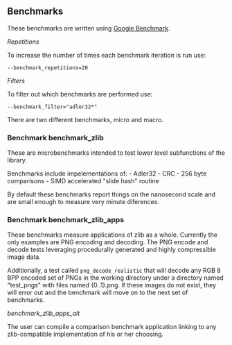 ## Benchmarks
These benchmarks are written using [Google Benchmark](https://github.com/google/benchmark).

*Repetitions*

To increase the number of times each benchmark iteration is run use:

```
--benchmark_repetitions=20
```

*Filters*

To filter out which benchmarks are performed use:

```
--benchmark_filter="adler32*"
```

There are two different benchmarks, micro and macro.

### Benchmark benchmark_zlib
These are microbenchmarks intended to test lower level subfunctions of the library.

Benchmarks include impelementations of:
    - Adler32
    - CRC
    - 256 byte comparisons
    - SIMD accelerated "slide hash" routine

By default these benchmarks report things on the nanosecond scale and are small enough
to measure very minute diferences.

### Benchmark benchmark_zlib_apps
These benchmarks measure applications of zlib as a whole.  Currently the only examples
are PNG encoding and decoding. The PNG encode and decode tests leveraging procedurally
generated and highly compressible image data.

Additionally, a test called `png_decode_realistic` that will decode any RGB 8 BPP encoded
set of PNGs in the working directory under a directory named "test_pngs" with files named
{0..1}.png. If these images do not exist, they will error out and the benchmark will move
on to the next set of benchmarks.

*benchmark_zlib_apps_alt*

The user can compile a comparison benchmark application linking to any zlib-compatible
implementation of his or her choosing.
